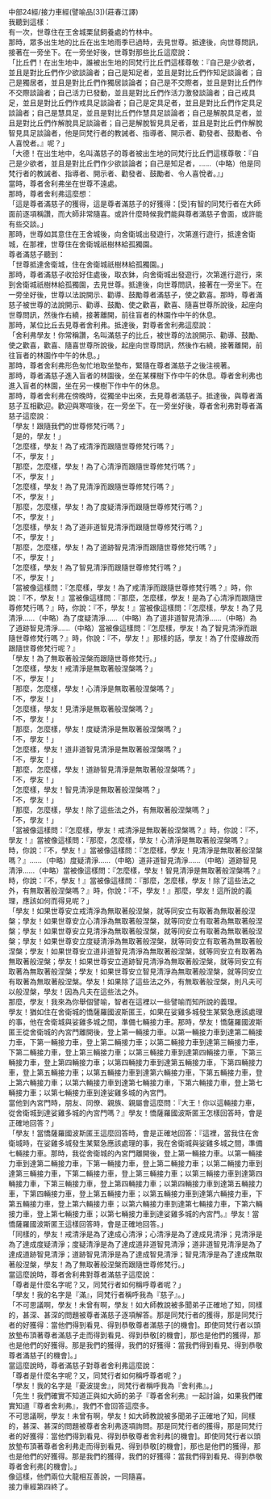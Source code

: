 中部24經/接力車經(譬喻品[3])(莊春江譯)  
我聽到這樣：  
有一次，世尊住在王舍城栗鼠飼養處的竹林中。  
那時，眾多出生地的比丘在出生地雨季已過時，去見世尊。抵達後，向世尊問訊，接著在一旁坐下。在一旁坐好後，世尊對那些比丘這麼說：  
「比丘們！在出生地中，誰被出生地的同梵行比丘們這樣尊敬：『自己是少欲者，並且是對比丘們作少欲談論者；自己是知足者，並且是對比丘們作知足談論者；自己是獨居者，並且是對比丘們作獨居談論者；自己是不交際者，並且是對比丘們作不交際談論者；自己活力已發動，並且是對比丘們作活力激發談論者；自己戒具足，並且是對比丘們作戒具足談論者；自己是定具足者，並且是對比丘們作定具足談論者；自己是慧具足，並且是對比丘們作慧具足談論者；自己是解脫具足者，並且是對比丘們作解脫具足談論者；自己是解脫智見具足者，並且是對比丘們作解脫智見具足談論者，他是同梵行者的教誡者、指導者、開示者、勸發者、鼓勵者、令人喜悅者。』呢？」  
「大德！在出生地中，名叫滿慈子的尊者被出生地的同梵行比丘們這樣尊敬：『自己是少欲者，並且是對比丘們作少欲談論者；自己是知足者，……（中略）他是同梵行者的教誡者、指導者、開示者、勸發者、鼓勵者、令人喜悅者。』」  
當時，尊者舍利弗坐在世尊不遠處。  
那時，尊者舍利弗這麼想：  
「這是尊者滿慈子的獲得，這是尊者滿慈子的好獲得：[受]有智的同梵行者在大師面前逐項稱讚，而大師非常隨喜。或許什麼時候我們能與尊者滿慈子會面，或許能有些交談。」  
那時，世尊如其意住在王舍城後，向舍衛城出發遊行，次第進行遊行，抵達舍衛城，在那裡，世尊住在舍衛城祇樹林給孤獨園。  
尊者滿慈子聽到：  
「世尊抵達舍衛城，住在舍衛城祇樹林給孤獨園。」  
那時，尊者滿慈子收拾好住處後，取衣鉢，向舍衛城出發遊行，次第進行遊行，來到舍衛城祇樹林給孤獨園，去見世尊。抵達後，向世尊問訊，接著在一旁坐下。在一旁坐好後，世尊以法說開示、勸導、鼓勵尊者滿慈子，使之歡喜。那時，尊者滿慈子被世尊的法說開示、勸導、鼓勵、使之歡喜，歡喜、隨喜世尊所說後，起座向世尊問訊，然後作右繞，接著離開，前往盲者的林園作中午的休息。  
那時，某位比丘去見尊者舍利弗。抵達後，對尊者舍利弗這麼說：  
「舍利弗學友！你常稱讚，名叫滿慈子的比丘，被世尊的法說開示、勸導、鼓勵、使之歡喜，歡喜、隨喜世尊所說後，起座向世尊問訊，然後作右繞，接著離開，前往盲者的林園作中午的休息。」  
那時，尊者舍利弗形色匆忙地取坐墊布，緊隨在尊者滿慈子之後注視著。  
那時，尊者滿慈子進入盲者的林園後，坐在某棵樹下作中午的休息。尊者舍利弗也進入盲者的林園，坐在另一棵樹下作中午的休息。  
那時，尊者舍利弗在傍晚時，從獨坐中出來，去見尊者滿慈子。抵達後，與尊者滿慈子互相歡迎。歡迎與寒喧後，在一旁坐下。在一旁坐好後，尊者舍利弗對尊者滿慈子這麼說：  
「學友！跟隨我們的世尊修梵行嗎？」  
「是的，學友！」  
「怎麼樣，學友！為了戒清淨而跟隨世尊修梵行嗎？」  
「不，學友！」  
「那麼，怎麼樣，學友！為了心清淨而跟隨世尊修梵行嗎？」  
「不，學友！」  
「怎麼樣，學友！為了見清淨而跟隨世尊修梵行嗎？」  
「不，學友！」  
「那麼，怎麼樣，學友！為了度疑清淨而跟隨世尊修梵行嗎？」  
「不，學友！」  
「怎麼樣，學友！為了道非道智見清淨而跟隨世尊修梵行嗎？」  
「不，學友！」  
「那麼，怎麼樣，學友！為了道跡智見清淨而跟隨世尊修梵行嗎？」  
「不，學友！」  
「怎麼樣，學友！為了智見清淨而跟隨世尊修梵行嗎？」  
「不，學友！」  
「當被像這樣問：『怎麼樣，學友！為了戒清淨而跟隨世尊修梵行嗎？』時，你說：『不，學友！』當被像這樣問：『那麼，怎麼樣，學友！是為了心清淨而跟隨世尊修梵行嗎？』時，你說：『不，學友！』當被像這樣問：『怎麼樣，學友！為了見清淨……（中略）為了度疑清淨……（中略）為了道非道智見清淨……（中略）為了道跡智見清淨……（中略）當被像這樣問：『怎麼樣，學友！為了智見清淨而跟隨世尊修梵行嗎？』時，你說：『不，學友！』那樣的話，學友！為了什麼緣故而跟隨世尊修梵行呢？』  
「學友！為了無取著般涅槃而跟隨世尊修梵行。」  
「怎麼樣，學友！戒清淨是無取著般涅槃嗎？」  
「不，學友！」  
「那麼，怎麼樣，學友！心清淨是無取著般涅槃嗎？」  
「不，學友！」  
「怎麼樣，學友！見清淨是無取著般涅槃嗎？」  
「不，學友！」  
「那麼，怎麼樣，學友！度疑清淨是無取著般涅槃嗎？」  
「不，學友！」  
「怎麼樣，學友！道非道智見清淨是無取著般涅槃嗎？」  
「不，學友！」  
「那麼，怎麼樣，學友！道跡智見清淨是無取著般涅槃嗎？」  
「不，學友！」  
「怎麼樣，學友！智見清淨是無取著般涅槃嗎？」  
「不，學友！」  
「那麼，怎麼樣，學友！除了這些法之外，有無取著般涅槃嗎？」  
「不，學友！」  
「當被像這樣問：『怎麼樣，學友！戒清淨是無取著般涅槃嗎？』時，你說：『不，學友！』當被像這樣問：『那麼，怎麼樣，學友！心清淨是無取著般涅槃嗎？』時，你說：『不，學友！』當被像這樣問：『怎麼樣，學友！見清淨是無取著般涅槃嗎？』……（中略）度疑清淨……（中略）道非道智見清淨……（中略）道跡智見清淨……（中略）當被像這樣問：『怎麼樣，學友！智見清淨是無取著般涅槃嗎？』時，你說：『不，學友！』當被像這樣問：『那麼，怎麼樣，學友！除了這些法之外，有無取著般涅槃嗎？』時，你說：『不，學友！』那麼，學友！這所說的義理，應該如何而得見呢？」  
「學友！如果世尊安立戒清淨為無取著般涅槃，就等同安立有取著為無取著般涅槃；學友！如果世尊安立心清淨為無取著般涅槃，就等同安立有取著為無取著般涅槃；學友！如果世尊安立見清淨為無取著般涅槃，就等同安立有取著為無取著般涅槃；學友！如果世尊安立度疑清淨為無取著般涅槃，就等同安立有取著為無取著般涅槃；學友！如果世尊安立道非道智見清淨為無取著般涅槃，就等同安立有取著為無取著般涅槃；學友！如果世尊安立道跡智見清淨為無取著般涅槃，就等同安立有取著為無取著般涅槃；學友！如果世尊安立智見清淨為無取著般涅槃，就等同安立有取著為無取著般涅槃。學友！如果除了這些法之外，有無取著般涅槃，則凡夫可以般涅槃，學友！因為凡夫在這些法之外。  
那麼，學友！我來為你舉個譬喻，智者在這裡以一些譬喻而知所說的義理。  
學友！猶如住在舍衛城的憍薩羅國波斯匿王，如果在娑雞多城發生某緊急應該處理的事，他在舍衛城與娑雞多城之間，準備七輛接力車。那時，學友！憍薩羅國波斯匿王從舍衛城的內宮門離開後，登上第一輛接力車。以第一輛接力車到達第二輛接力車，下第一輛接力車，登上第二輛接力車；以第二輛接力車到達第三輛接力車，下第二輛接力車，登上第三輛接力車；以第三輛接力車到達第四輛接力車，下第三輛接力車，登上第四輛接力車；以第四輛接力車到達第五輛接力車，下第四輛接力車，登上第五輛接力車；以第五輛接力車到達第六輛接力車，下第五輛接力車，登上第六輛接力車；以第六輛接力車到達第七輛接力車，下第六輛接力車，登上第七輛接力車；以第七輛接力車到達娑雞多城的內宮門。  
當他到內宮門時，朋友、同僚、親族、親屬會這麼問：『大王！你以這輛接力車，從舍衛城到達娑雞多城的內宮門嗎？』學友！憍薩羅國波斯匿王怎樣回答時，會是正確地回答？」  
「學友！當憍薩羅國波斯匿王這麼回答時，會是正確地回答：『這裡，當我住在舍衛城時，在娑雞多城發生某緊急應該處理的事，我在舍衛城與娑雞多城之間，準備七輛接力車。那時，我從舍衛城的內宮門離開後，登上第一輛接力車。以第一輛接力車到達第二輛接力車，下第一輛接力車，登上第二輛接力車；以第二輛接力車到達第三輛接力車，下第二輛接力車，登上第三輛接力車；以第三輛接力車到達第四輛接力車，下第三輛接力車，登上第四輛接力車；以第四輛接力車到達第五輛接力車，下第四輛接力車，登上第五輛接力車；以第五輛接力車到達第六輛接力車，下第五輛接力車，登上第六輛接力車；以第六輛接力車到達第七輛接力車，下第六輛接力車，登上第七輛接力車；以第七輛接力車到達娑雞多城的內宮門。』學友！當憍薩羅國波斯匿王這樣回答時，會是正確地回答。」  
「同樣的，學友！戒清淨是為了達成心清淨；心清淨是為了達成見清淨；見清淨是為了達成度疑清淨；度疑清淨是為了達成道非道智見清淨；道非道智見清淨是為了達成道跡智見清淨；道跡智見清淨是為了達成智見清淨；智見清淨是為了達成無取著般涅槃，學友！為了無取著般涅槃而跟隨世尊修梵行。」  
當這麼說時，尊者舍利弗對尊者滿慈子這麼說：  
「尊者是什麼名字呢？又，同梵行者如何稱呼尊者呢？」  
「學友！我的名字是『滿』，同梵行者稱呼我為『慈子』。」  
「不可思議啊，學友！未曾有啊，學友！如大師教說被多聞弟子正確地了知，同樣的，甚深、甚深的問題被尊者滿慈子逐項解答。那是同梵行者的獲得，那是同梵行者的好獲得：當他們得到看見、得到恭敬尊者滿慈子[的機會]。即使同梵行者以頭放墊布頂著尊者滿慈子走而得到看見、得到恭敬[的機會]，那也是他們的獲得，那也是他們的好獲得。那是我們的獲得，我們的好獲得：當我們得到看見、得到恭敬尊者滿慈子[的機會]。」  
當這麼說時，尊者滿慈子對尊者舍利弗這麼說：  
「尊者是什麼名字呢？又，同梵行者如何稱呼尊者呢？」  
「學友！我的名字是『憂波提舍』，同梵行者稱呼我為『舍利弗』。」  
「先生！我們確實不知道正與如大師的弟子『尊者舍利弗』一起討論，如果我們確實知道『尊者舍利弗』，我們不會回答這麼多。  
不可思議啊，學友！未曾有啊，學友！如大師教說被多聞弟子正確地了知，同樣的，甚深、甚深的問題被尊者舍利弗逐項詢問。那是同梵行者的獲得，那是同梵行者的好獲得：當他們得到看見、得到恭敬尊者舍利弗[的機會]。即使同梵行者以頭放墊布頂著尊者舍利弗走而得到看見、得到恭敬[的機會]，那也是他們的獲得，那也是他們的好獲得。那是我們的獲得，我們的好獲得：當我們得到看見、得到恭敬尊者舍利弗[的機會]。」  
像這樣，他們兩位大龍相互善說，一同隨喜。  
接力車經第四終了。  
  
  
